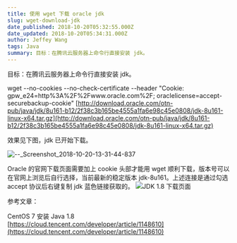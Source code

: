 ```yaml
---
title: 使用 wget 下载 oracle jdk
slug: wget-download-jdk
date_published: 2018-10-20T05:32:55.000Z
date_updated: 2018-10-20T05:34:31.000Z
author: Jeffey Wang
tags: Java
summary: 目标：在腾讯云服务器上命令行直接安装 jdk。
---
```


目标：在腾讯云服务器上命令行直接安装 jdk。

wget --no-cookies --no-check-certificate --header "Cookie: gpw_e24=http%3A%2F%2Fwww.oracle.com%2F; oraclelicense=accept-securebackup-cookie" [http://download.oracle.com/otn-pub/java/jdk/8u161-b12/2f38c3b165be4555a1fa6e98c45e0808/jdk-8u161-linux-x64.tar.gz](http://download.oracle.com/otn-pub/java/jdk/8u161-b12/2f38c3b165be4555a1fa6e98c45e0808/jdk-8u161-linux-x64.tar.gz)

效果见下图，jdk 已开始下载。

![--_Screenshot_2018-10-20-13-31-44-837](https://armyja-pic.oss-cn-guangzhou.aliyuncs.com/content/images/2018/10/--_Screenshot_2018-10-20-13-31-44-837.jpg)

Oracle 的官网下载页面需要加上 cookie 头部才能用 wget 顺利下载，版本号可以在官网上浏览后自行选择，当前最新的稳定版本 jdk-8u161。上述连接是通过勾选 accept 协议后右键复制 jdk 蓝色链接获取的。
![JDK 1.8 下载页面](https://armyja-pic.oss-cn-guangzhou.aliyuncs.com/content/images/2018/10/--_Screenshot_2018-10-20-13-27-29-144.jpg)

参考文章：

CentOS 7 安装 Java 1.8
[https://cloud.tencent.com/developer/article/1148610](https://cloud.tencent.com/developer/article/1148610)
